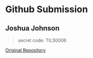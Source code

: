 # Github Submission
## Joshua Johnson

> secret code:
> TILS0006

 [Original Repository](https://github.com/FlindersCS/GitHub-Workshop)

 



